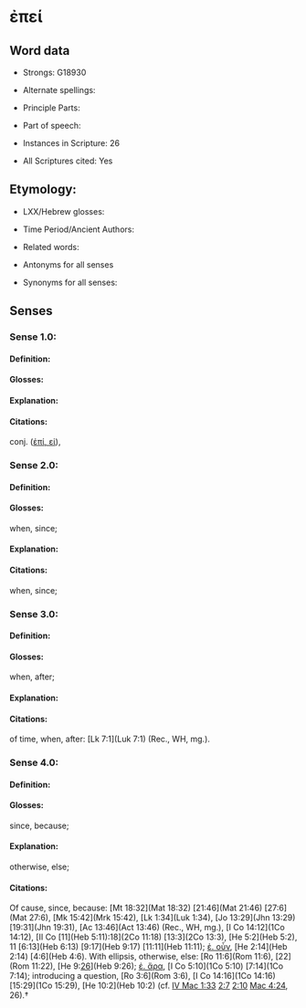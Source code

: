 # ἐπεί 

<!-- Status: S2=NeedsEdits -->
<!-- Lexica used for edits:   -->

## Word data

* Strongs: G18930

* Alternate spellings:



* Principle Parts: 


* Part of speech: 


* Instances in Scripture: 26

* All Scriptures cited: Yes

## Etymology: 


* LXX/Hebrew glosses: 


* Time Period/Ancient Authors: 


* Related words: 

* Antonyms for all senses

* Synonyms for all senses: 


## Senses 


### Sense  1.0: 

#### Definition: 


#### Glosses:



#### Explanation:



#### Citations: 

conj. ([ἐπί, εἰ]()), 

### Sense  2.0: 

#### Definition: 

#### Glosses: 

when, since; 

#### Explanation: 


#### Citations: 

when, since; 

### Sense  3.0: 

#### Definition: 

#### Glosses: 

when, after; 

#### Explanation: 


#### Citations: 

of time, when, after: [Lk 7:1](Luk 7:1) (Rec., WH, mg.). 

### Sense  4.0: 

#### Definition: 

#### Glosses: 

since, because; 

#### Explanation: 

otherwise, else; 

#### Citations: 

Of cause, since, because: [Mt 18:32](Mat 18:32) [21:46](Mat 21:46) [27:6](Mat 27:6), [Mk 15:42](Mrk 15:42), [Lk 1:34](Luk 1:34), [Jo 13:29](Jhn 13:29) [19:31](Jhn 19:31), [Ac 13:46](Act 13:46) (Rec., WH, mg.), [I Co 14:12](1Co 14:12), [II Co [11](Heb 5:11):18](2Co 11:18) [13:3](2Co 13:3), [He 5:2](Heb 5:2), 11 [6:13](Heb 6:13) [9:17](Heb 9:17) [11:11](Heb 11:11); [ἐ. οὖν](), [He 2:14](Heb 2:14) [4:6](Heb 4:6). With ellipsis, otherwise, else: [Ro 11:6](Rom 11:6), [22](Rom 11:22), [He 9:[26](4Macc.4.26)](Heb 9:26); [ἐ. ἄρα](), [I Co 5:10](1Co 5:10) [7:14](1Co 7:14); introducing a question, [Ro 3:6](Rom 3:6), [I Co 14:16](1Co 14:16) [15:29](1Co 15:29), [He 10:2](Heb 10:2) (cf. [IV Mac 1:33](4Macc.1.33) [2:7](4Macc.2.7) [2:10](4Macc.2.10) [Mac 4:24](4Macc.4.24), 26).†
